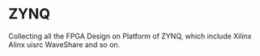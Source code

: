 # ZYNQ
Collecting all the FPGA Design on Platform of ZYNQ, which include Xilinx Alinx uisrc WaveShare and so on.
